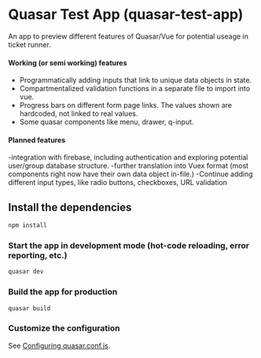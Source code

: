 # Quasar Test App (quasar-test-app)

An app to preview different features of Quasar/Vue for
potential useage in ticket runner.

#### Working (or semi working) features

* Programmatically adding inputs that link to unique data objects in state. 
* Compartmentalized validation functions in a separate file to import into vue.
* Progress bars on different form page links. The values shown are hardcoded, not linked to real values.
* Some quasar components like menu, drawer, q-input.

 #### Planned features

-integration with firebase, including authentication and exploring potential user/group database structure.
-further translation into Vuex format (most components right now
have their own data object in-file.)
-Continue adding different input types, like radio buttons, checkboxes, URL validation

## Install the dependencies
```bash
npm install
```

### Start the app in development mode (hot-code reloading, error reporting, etc.)
```bash
quasar dev
```


### Build the app for production
```bash
quasar build
```

### Customize the configuration
See [Configuring quasar.conf.js](https://quasar.dev/quasar-cli/quasar-conf-js).
